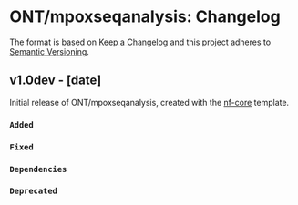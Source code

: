 # ONT/mpoxseqanalysis: Changelog

The format is based on [Keep a Changelog](https://keepachangelog.com/en/1.0.0/)
and this project adheres to [Semantic Versioning](https://semver.org/spec/v2.0.0.html).

## v1.0dev - [date]

Initial release of ONT/mpoxseqanalysis, created with the [nf-core](https://nf-co.re/) template.

### `Added`

### `Fixed`

### `Dependencies`

### `Deprecated`
